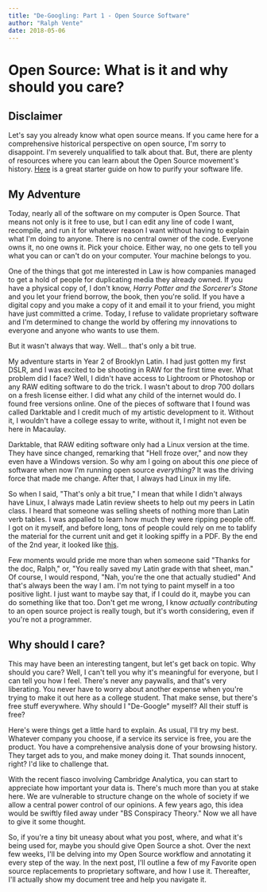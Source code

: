 ```yaml
---
title: "De-Googling: Part 1 - Open Source Software"
author: "Ralph Vente" 
date: 2018-05-06
---
```


# Open Source: What is it and why should you care?

## Disclaimer

Let's say you already know what open source means. If you came here for a
comprehensive historical perspective on open source, I'm sorry to disappoint.
I'm severely unqualified to talk about that. But, there are plenty of resources
where you can learn about the Open Source movement's history. [Here](https://tobsta.github.io/OpenSource/#/more-info/) is a great starter
guide on how to purify your software life.

## My Adventure

Today, nearly all of the software on my computer is Open Source. That means not
only is it free to use, but I can edit any line of code I want, recompile, and
run it for whatever reason I want without having to explain what I'm doing to
anyone. There is no central owner of the code. Everyone owns it, no one owns it.
Pick your choice. Either way, no one gets to tell you what you can or can't do
on your computer. Your machine belongs to you.

One of the things that got me interested in Law is how companies managed to get
a hold of people for duplicating media they already owned. If you have a
physical copy of, I don't know, *Harry Potter and the Sorcerer's Stone* and you
let your friend borrow, the book, then you're solid. If you have a digital copy
and you make a copy of it and email it to your friend, you might have just
committed a crime. Today, I refuse to validate proprietary software and I'm
determined to change the world by offering my innovations to everyone and
anyone who wants to use them.

But it wasn't always that way. Well... that's only a bit true.

My adventure starts in Year 2 of Brooklyn Latin. I had just gotten my first
DSLR, and I was excited to be shooting in RAW for the first time ever. What
problem did I face? Well, I didn't have access to Lightroom or Photoshop or any
RAW editing software to do the trick. I wasn't about to drop 700 dollars on a
fresh license either. I did what any child of the internet would do. I found
free versions online. One of the pieces of software that I found was called
Darktable and I credit much of my artistic development to it. Without it, I
wouldn't have a college essay to write, without it, I might not even be here in
Macaulay.

Darktable, that RAW editing software only had a Linux version at the time. They
have since changed, remarking that "Hell froze over," and now they even have a
Windows version. So why am I going on about this *one* piece of software when
now I'm running open source *everything?* It was the driving force that made me
change. After that, I always had Linux in my life.

So when I said, "That's only a bit true," I mean that while I didn't always have
Linux, I always made Latin review sheets to help out my peers in Latin class. I
heard that someone was selling sheets of nothing more than Latin verb tables. I
was appalled to learn how much they were ripping people off. I got on it myself,
and before long, tons of people could rely on me to tablify the material for the
current unit and get it looking spiffy in a PDF. By the end of the 2nd year, it
looked like [this](https://drive.google.com/file/d/1ir1l_D7eqO1MdigaZ1L_7LccUWvnlZKR/view?usp=sharing).

Few moments would pride me more than when someone said "Thanks for the doc,
Ralph," or, "You really saved my Latin grade with that sheet, man." Of course, I
would respond, "Nah, you're the one that actually studied" And that's always
been the way I am. I'm not tying to paint myself in a too positive light. I just
want to maybe say that, if I could do it, maybe you can do something like that
too. Don't get me wrong, I know *actually contributing* to an open source
project is really tough, but it's worth considering, even if you're not a
programmer.

## Why should I care?

This may have been an interesting tangent, but let's get back on topic. Why
should you care? Well, I can't tell you why it's meaningful for everyone, but I
can tell you how I feel. There's never any paywalls, and that's very liberating.
You never have to worry about another expense when you're trying to make it out
here as a college student. That make sense, but there's free stuff everywhere.
Why should I "De-Google" myself? All their stuff is free?

Here's were things get a little hard to explain. As usual, I'll try my best.
Whatever company you choose, if a service its service is free, you are the
product. You have a comprehensive analysis done of your browsing history. They
target ads to you, and make money doing it. That sounds innocent, right? I'd
like to challenge that.

With the recent fiasco involving Cambridge Analytica, you can start to
appreciate how important your data is. There's much more than you at stake here.
We are vulnerable to structure change on the whole of society if we allow a
central power control of our opinions. A few years ago, this idea would be
swiftly filed away under "BS Conspiracy Theory." Now we all have to give it some
thought.

So, if you're a tiny bit uneasy about what you post, where, and what it's being
used for, maybe you should give Open Source a shot. Over the next few weeks,
I'll be delving into my Open Source workflow and annotating it every step of the
way. In the next post, I'll outline a few of my Favorite open source
replacements to proprietary software, and how I use it. Thereafter, I'll
actually show my document tree and help you navigate it.
